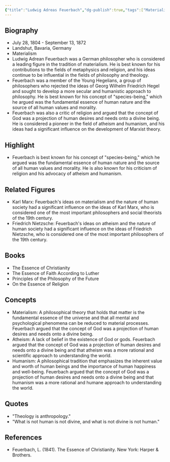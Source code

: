 ```yaml
---
{"title":"Ludwig Adreas Feuerbach","dg-publish":true,"tags":["Materialism","19th century","revolution-era","German","metaphysics","figures"],"born-date":1804,"keywords":"materialism, atheism, humanism, religion","aliases":"The Father of Atheistic Humanism","permalink":"/philosophers/revolution-era/ludwig-adreas-feuerbach/","dgPassFrontmatter":true}
---
```



## Biography

-   July 28, 1804 - September 13, 1872
-   Landshut, Bavaria, Germany
-   Materialism
-   Ludwig Adrean Feuerbach was a German philosopher who is considered a leading figure in the tradition of materialism. He is best known for his contributions to the fields of metaphysics and religion, and his ideas continue to be influential in the fields of philosophy and theology.
-   Feuerbach was a member of the Young Hegelians, a group of philosophers who rejected the ideas of Georg Wilhelm Friedrich Hegel and sought to develop a more secular and humanistic approach to philosophy. He is best known for his concept of "species-being," which he argued was the fundamental essence of human nature and the source of all human values and morality.
-   Feuerbach was also a critic of religion and argued that the concept of God was a projection of human desires and needs onto a divine being. He is considered a pioneer in the field of atheism and humanism, and his ideas had a significant influence on the development of Marxist theory.

## Highlight

-   Feuerbach is best known for his concept of "species-being," which he argued was the fundamental essence of human nature and the source of all human values and morality. He is also known for his criticism of religion and his advocacy of atheism and humanism.

## Related Figures

-   Karl Marx: Feuerbach's ideas on materialism and the nature of human society had a significant influence on the ideas of Karl Marx, who is considered one of the most important philosophers and social theorists of the 19th century.
-   Friedrich Nietzsche: Feuerbach's ideas on atheism and the nature of human society had a significant influence on the ideas of Friedrich Nietzsche, who is considered one of the most important philosophers of the 19th century.

## Books

-   The Essence of Christianity
-   The Essence of Faith According to Luther
-   Principles of the Philosophy of the Future
-   On the Essence of Religion

## Concepts

-   Materialism: A philosophical theory that holds that matter is the fundamental essence of the universe and that all mental and psychological phenomena can be reduced to material processes. Feuerbach argued that the concept of God was a projection of human desires and needs onto a divine being.
-   Atheism: A lack of belief in the existence of God or gods. Feuerbach argued that the concept of God was a projection of human desires and needs onto a divine being and that atheism was a more rational and scientific approach to understanding the world.
-   Humanism: A philosophical tradition that emphasizes the inherent value and worth of human beings and the importance of human happiness and well-being. Feuerbach argued that the concept of God was a projection of human desires and needs onto a divine being and that humanism was a more rational and humane approach to understanding the world.

## Quotes

-   "Theology is anthropology."
-   "What is not human is not divine, and what is not divine is not human."

## References

-   Feuerbach, L. (1841). The Essence of Christianity. New York: Harper & Brothers.